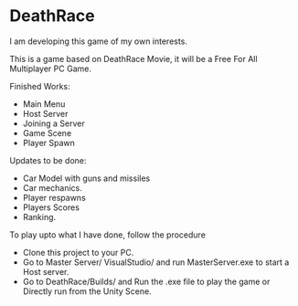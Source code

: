 DeathRace
=========

I am developing this game of my own interests.

This is  a game based on DeathRace Movie, it will be a Free For All Multiplayer PC Game.

Finished Works:

- Main Menu
- Host Server
- Joining a Server
- Game Scene
- Player Spawn

Updates to be done:

- Car Model with guns and missiles
- Car mechanics.
- Player respawns
- Players Scores
- Ranking.


To play upto what I have done, follow the procedure

- Clone this project to your PC.
- Go to Master Server/ VisualStudio/ and run MasterServer.exe to start a Host server.
- Go to DeathRace/Builds/ and Run the .exe file to play the game or Directly run from the Unity Scene.
